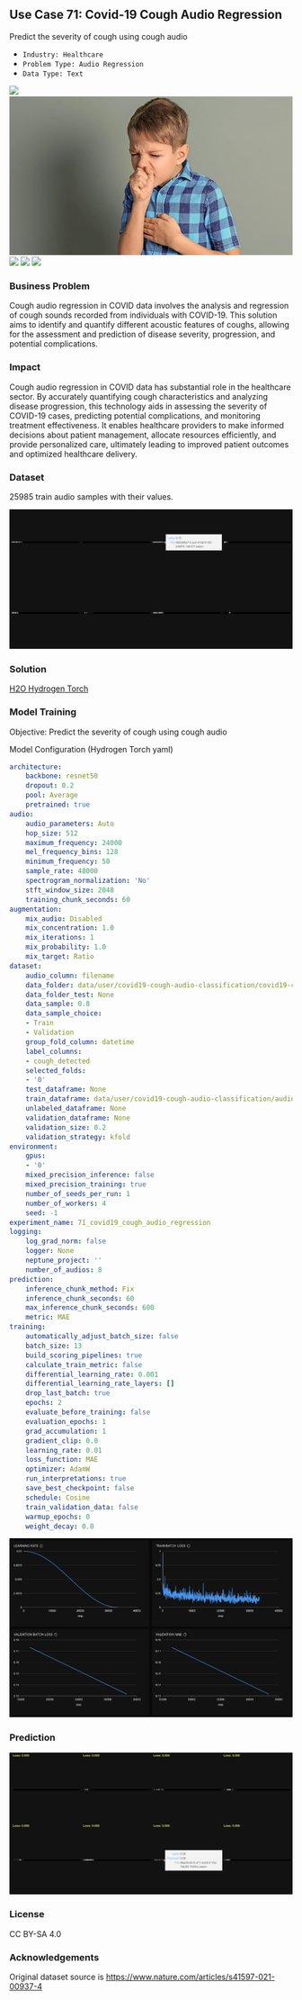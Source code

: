 ## Use Case 71: Covid-19 Cough Audio Regression

Predict the severity of cough using cough audio

- `Industry: Healthcare`
- `Problem Type: Audio Regression`
- `Data Type: Text`

![](https://github.com/h2oai/ht-catalog/blob/646864e3c695f7c721514159bd6c59520dab7438/Assets/use-cases/covid19_cough_audio_classification/cover.png)
![](https://github.com/h2oai/ht-catalog/blob/646864e3c695f7c721514159bd6c59520dab7438/Assets/use-cases/covid19_cough_audio_classification/cover.jpg)
![](https://github.com/h2oai/ht-catalog/blob/646864e3c695f7c721514159bd6c59520dab7438/Assets/use-cases/covid19_cough_audio_classification/cover.jpeg)
![](https://github.com/h2oai/ht-catalog/blob/646864e3c695f7c721514159bd6c59520dab7438/Assets/use-cases/covid19_cough_audio_classification/cover.webp)
![](https://github.com/h2oai/ht-catalog/blob/646864e3c695f7c721514159bd6c59520dab7438/Assets/use-cases/covid19_cough_audio_classification/cover)

### Business Problem 

Cough audio regression in COVID data involves the analysis and regression of cough sounds recorded from individuals with COVID-19. This solution aims to identify and quantify different acoustic features of coughs, allowing for the assessment and prediction of disease severity, progression, and potential complications.

### Impact

Cough audio regression in COVID data has substantial role in the healthcare sector. By accurately quantifying cough characteristics and analyzing disease progression, this technology aids in assessing the severity of COVID-19 cases, predicting potential complications, and monitoring treatment effectiveness. It enables healthcare providers to make informed decisions about patient management, allocate resources efficiently, and provide personalized care, ultimately leading to improved patient outcomes and optimized healthcare delivery.

### Dataset

25985 train audio samples with their values. 

![train data](https://github.com/h2oai/ht-catalog/blob/646864e3c695f7c721514159bd6c59520dab7438/Assets/use-cases/covid19_cough_audio_classification/train%20data.png)

### Solution

[H2O Hydrogen Torch](https://docs.h2o.ai/h2o-hydrogen-torch/)

### Model Training

Objective: Predict the severity of cough using cough audio

Model Configuration (Hydrogen Torch yaml)

```yaml
architecture:
    backbone: resnet50
    dropout: 0.2
    pool: Average
    pretrained: true
audio:
    audio_parameters: Auto
    hop_size: 512
    maximum_frequency: 24000
    mel_frequency_bins: 128
    minimum_frequency: 50
    sample_rate: 48000
    spectrogram_normalization: 'No'
    stft_window_size: 2048
    training_chunk_seconds: 60
augmentation:
    mix_audio: Disabled
    mix_concentration: 1.0
    mix_iterations: 1
    mix_probability: 1.0
    mix_target: Ratio
dataset:
    audio_column: filename
    data_folder: data/user/covid19-cough-audio-classification/covid19-cough-audio-classification/
    data_folder_test: None
    data_sample: 0.8
    data_sample_choice:
    - Train
    - Validation
    group_fold_column: datetime
    label_columns:
    - cough_detected
    selected_folds:
    - '0'
    test_dataframe: None
    train_dataframe: data/user/covid19-cough-audio-classification/audio.csv
    unlabeled_dataframe: None
    validation_dataframe: None
    validation_size: 0.2
    validation_strategy: kfold
environment:
    gpus:
    - '0'
    mixed_precision_inference: false
    mixed_precision_training: true
    number_of_seeds_per_run: 1
    number_of_workers: 4
    seed: -1
experiment_name: 71_covid19_cough_audio_regression
logging:
    log_grad_norm: false
    logger: None
    neptune_project: ''
    number_of_audios: 8
prediction:
    inference_chunk_method: Fix
    inference_chunk_seconds: 60
    max_inference_chunk_seconds: 600
    metric: MAE
training:
    automatically_adjust_batch_size: false
    batch_size: 13
    build_scoring_pipelines: true
    calculate_train_metric: false
    differential_learning_rate: 0.001
    differential_learning_rate_layers: []
    drop_last_batch: true
    epochs: 2
    evaluate_before_training: false
    evaluation_epochs: 1
    grad_accumulation: 1
    gradient_clip: 0.0
    learning_rate: 0.01
    loss_function: MAE
    optimizer: AdamW
    run_interpretations: true
    save_best_checkpoint: false
    schedule: Cosine
    train_validation_data: false
    warmup_epochs: 0
    weight_decay: 0.0

```

![chart](https://github.com/h2oai/ht-catalog/blob/646864e3c695f7c721514159bd6c59520dab7438/Assets/use-cases/covid19_cough_audio_classification/chart.png)


### Prediction

![Predictions](https://github.com/h2oai/ht-catalog/blob/646864e3c695f7c721514159bd6c59520dab7438/Assets/use-cases/covid19_cough_audio_classification/Validation%20Predictions.png)

### License

CC BY-SA 4.0

### Acknowledgements

Original dataset source is https://www.nature.com/articles/s41597-021-00937-4
